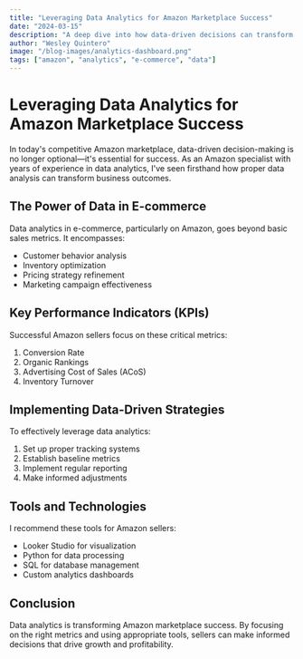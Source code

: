 ```yaml
---
title: "Leveraging Data Analytics for Amazon Marketplace Success"
date: "2024-03-15"
description: "A deep dive into how data-driven decisions can transform your Amazon business"
author: "Wesley Quintero"
image: "/blog-images/analytics-dashboard.png"
tags: ["amazon", "analytics", "e-commerce", "data"]
---
```


# Leveraging Data Analytics for Amazon Marketplace Success

In today's competitive Amazon marketplace, data-driven decision-making is no longer optional—it's essential for success. As an Amazon specialist with years of experience in data analytics, I've seen firsthand how proper data analysis can transform business outcomes.

## The Power of Data in E-commerce

Data analytics in e-commerce, particularly on Amazon, goes beyond basic sales metrics. It encompasses:

- Customer behavior analysis
- Inventory optimization
- Pricing strategy refinement
- Marketing campaign effectiveness

## Key Performance Indicators (KPIs)

Successful Amazon sellers focus on these critical metrics:

1. Conversion Rate
2. Organic Rankings
3. Advertising Cost of Sales (ACoS)
4. Inventory Turnover

## Implementing Data-Driven Strategies

To effectively leverage data analytics:

1. Set up proper tracking systems
2. Establish baseline metrics
3. Implement regular reporting
4. Make informed adjustments

## Tools and Technologies

I recommend these tools for Amazon sellers:

- Looker Studio for visualization
- Python for data processing
- SQL for database management
- Custom analytics dashboards

## Conclusion

Data analytics is transforming Amazon marketplace success. By focusing on the right metrics and using appropriate tools, sellers can make informed decisions that drive growth and profitability.
